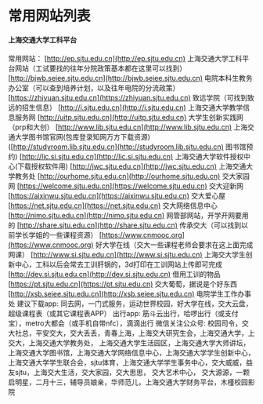 # 常用网站列表

#### 上海交通大学工科平台

常用网站： [http://ep.sjtu.edu.cn](http://ep.sjtu.edu.cn) 上海交通大学工科平台网站（工试要找的往年分院政策基本都在这里可以找到） [http://bjwb.seiee.sjtu.edu.cn](http://bjwb.seiee.sjtu.edu.cn) 电院本科生教务办公室（可以查到培养计划，以及往年电院的分流政策） [https://zhiyuan.sjtu.edu.cn](https://zhiyuan.sjtu.edu.cn) 致远学院（可找到致远的招生信息） [http://i.sjtu.edu.cn](http://i.sjtu.edu.cn) 上海交通大学教学信息服务网 [http://uitp.sjtu.edu.cn](http://uitp.sjtu.edu.cn) 大学生创新实践网（prp和大创） [http://www.lib.sjtu.edu.cn](http://www.lib.sjtu.edu.cn) 上海交通大学图书馆官网\(包库登录知网万方下载资源\) \([http://studyroom.lib.sjtu.edu.cn](http://studyroom.lib.sjtu.edu.cn) 图书馆预约\) [http://lic.si.sjtu.edu.cn](http://lic.si.sjtu.edu.cn) 上海交通大学软件授权中心\(下载授权软件用\) [http://jwc.sjtu.edu.cn](http://jwc.sjtu.edu.cn) 上海交通大学教务处 [http://ourhome.sjtu.edu.cn](http://ourhome.sjtu.edu.cn) 交大家园网 [https://welcome.sjtu.edu.cn](https://welcome.sjtu.edu.cn) 交大迎新网 [https://aixinwu.sjtu.edu.cn](https://aixinwu.sjtu.edu.cn) 交大爱心屋 [https://net.sjtu.edu.cn](https://net.sjtu.edu.cn) 交大网络信息中心 [http://nimo.sjtu.edu.cn](http://nimo.sjtu.edu.cn) 网管部网站，开学开网要用的 [http://share.sjtu.edu.cn](http://share.sjtu.edu.cn) 传承交大（可以找到以前学长学姐的一些课程资源） [https://www.cnmooc.org](https://www.cnmooc.org) 好大学在线（交大一些课程老师会要求在这上面完成网课） [http://www.si.sjtu.edu.cn](http://www.si.sjtu.edu.cn) 上海交大学生创新中心，工科以后会常去工训肝锅的，3d打印在工训网站上传即可完成 [http://dev.si.sjtu.edu.cn](http://dev.si.sjtu.edu.cn) 借用工训的物品 [https://pt.sjtu.edu.cn](https://pt.sjtu.edu.cn) 交大葡萄，据说是个好东西 [http://xsb.seiee.sjtu.edu.cn](http://xsb.seiee.sjtu.edu.cn) 电院学生工作办事处 建议下载app: 同去网，一门式服务，运动世界校园，好大学在线，交大云盘，超级课程表（或其它课程表APP） 出行app: 筋斗云出行，哈啰出行（或支付宝），metro大都会（或手机自带nfc），滴滴出行 微信关注公众号: 校园司令，交大社总，平安交大，交大丢丢，青春上海，上海交大研究生会，上海交通大学，上交大，上海交通大学教务处， 上海交通大学生活园区，上海交通大学大师讲坛，上海交通大学图书馆，上海交通大学网络信息中心，上海交通大学学生创新中心， 上海交通大学学生联合会，sjtu体育，上海交通大学学生事务中心，交大威威，益友sjtu，上海交大生活，交大家园，交大思思， 交大艺术中心， 交大源源，一颗启明星，二月十三，辅导员娘亲，华师范儿，上海交通大学财务平台，木槿校园影院

